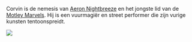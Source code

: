 Corvin is de nemesis van [Aeron Nightbreeze](../PC's%20en%20homebrew/Aeron%20Nightbreeze.md) en het jongste lid van de [Motley Marvels](../NPCs/The%20Motley%20Marvels.md). Hij is een vuurmagiër en street performer die zijn vurige kunsten tentoonspreidt. 

![](../../img/Corvin.jpg)
